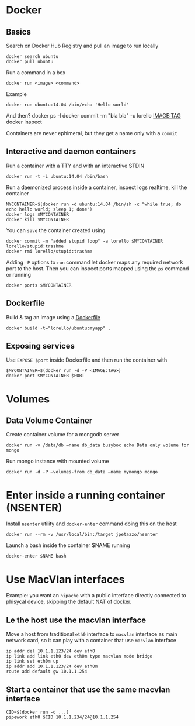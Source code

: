 # Docker

## Basics

Search on Docker Hub Registry and pull an image to run locally

    docker search ubuntu
    docker pull ubuntu

Run a command in a box

    docker run <image> <command>

Example

    docker run ubuntu:14.04 /bin/echo 'Hello world'

And then?
    docker ps -l
    docker commit -m "bla bla" -u lorello <CONTAINER> <IMAGE:TAG>
    docker inspect <CONTAINER>

Containers are never ephimeral, but they get a name only with a `commit`

## Interactive and daemon containers

Run a container with a TTY and with an interactive STDIN

    docker run -t -i ubuntu:14.04 /bin/bash

Run a daemonized process inside a container, inspect logs realtime,
kill the container

    MYCONTAINER=$(docker run -d ubuntu:14.04 /bin/sh -c "while true; do echo hello world; sleep 1; done")
    docker logs $MYCONTAINER
    docker kill $MYCONTAINER

You can `save` the container created using

    docker commit -m "added stupid loop" -a lorello $MYCONTAINER lorello/stupid:trashme
    docker rmi lorello/stupid:trashme

Adding `-P` options to `run` command let docker maps any required network port to the host.
Then you can inspect ports mapped using the `ps` command or running

    docker ports $MYCONTAINER

## Dockerfile

Build & tag an image using a [Dockerfile](https://docs.docker.com/reference/builder)

    docker build -t="lorello/ubuntu:myapp" .

## Exposing services

Use `EXPOSE $port` inside Dockerfile and then run the container with

    $MYCONTAINER=$(docker run -d -P <IMAGE:TAG>)
    docker port $MYCONTAINER $PORT

# Volumes

## Data Volume Container

Create container volume for a mongodb server

    docker run -v /data/db –name db_data busybox echo Data only volume for mongo

Run mongo instance with mounted volume

    docker run -d -P –volumes-from db_data –name mymongo mongo

# Enter inside a running container (NSENTER)

Install `nsenter` utility and `docker-enter` command doing this on the host

    docker run --rm -v /usr/local/bin:/target jpetazzo/nsenter

Launch a bash inside the container $NAME running

    docker-enter $NAME bash

# Use MacVlan interfaces

Example: you want an `hipache` with a public interface directly connected
to phisycal device, skipping the default NAT of docker.

## Le the host use the macvlan interface

Move a host from traditional `eth0` interface to `macvlan` interface as main
network card, so it can play with a container that use `macvlan` interface

    ip addr del 10.1.1.123/24 dev eth0
    ip link add link eth0 dev eth0m type macvlan mode bridge
    ip link set eth0m up
    ip addr add 10.1.1.123/24 dev eth0m
    route add default gw 10.1.1.254

## Start a container that use the same macvlan interface

    CID=$(docker run -d ...)
    pipework eth0 $CID 10.1.1.234/24@10.1.1.254
